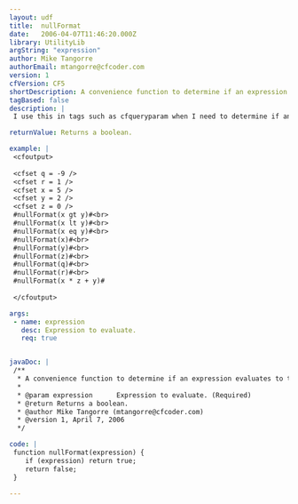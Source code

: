 ```yaml
---
layout: udf
title:  nullFormat
date:   2006-04-07T11:46:20.000Z
library: UtilityLib
argString: "expression"
author: Mike Tangorre
authorEmail: mtangorre@cfcoder.com
version: 1
cfVersion: CF5
shortDescription: A convenience function to determine if an expression evaluates to true or false.
tagBased: false
description: |
 I use this in tags such as cfqueryparam when I need to determine if an expression evaluates to true or false. While this is certainly NOT needed as you can use YesNoFormat and plain old # signs with the expression between, it does make the intent more clear.

returnValue: Returns a boolean.

example: |
 <cfoutput>
 
 <cfset q = -9 />
 <cfset r = 1 />
 <cfset x = 5 />
 <cfset y = 2 />
 <cfset z = 0 />
 #nullFormat(x gt y)#<br> 
 #nullFormat(x lt y)#<br>
 #nullFormat(x eq y)#<br>
 #nullFormat(x)#<br>
 #nullFormat(y)#<br>
 #nullFormat(z)#<br>
 #nullFormat(q)#<br>
 #nullFormat(r)#<br>
 #nullFormat(x * z + y)#
 
 </cfoutput>

args:
 - name: expression
   desc: Expression to evaluate.
   req: true


javaDoc: |
 /**
  * A convenience function to determine if an expression evaluates to true or false.
  * 
  * @param expression      Expression to evaluate. (Required)
  * @return Returns a boolean. 
  * @author Mike Tangorre (mtangorre@cfcoder.com) 
  * @version 1, April 7, 2006 
  */

code: |
 function nullFormat(expression) {
    if (expression) return true;
    return false;
 }

---
```



